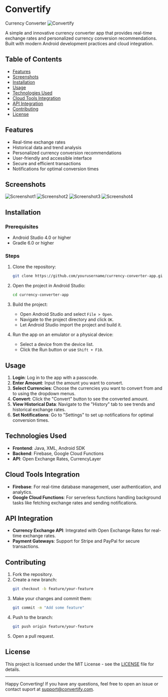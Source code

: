 # Convertify
Currency Converter
![Convertify](C:\Users\lbald\Downloads\Convertify_Screenshot1.png)

A simple and innovative currency converter app that provides real-time exchange rates and personalized currency conversion recommendations. Built with modern Android development practices and cloud integration.

## Table of Contents
- [Features](#features)
- [Screenshots](#screenshots)
- [Installation](#installation)
- [Usage](#usage)
- [Technologies Used](#technologies-used)
- [Cloud Tools Integration](#cloud-tools-integration)
- [API Integration](#api-integration)
- [Contributing](#contributing)
- [License](#license)

## Features
- Real-time exchange rates
- Historical data and trend analysis
- Personalized currency conversion recommendations
- User-friendly and accessible interface
- Secure and efficient transactions
- Notifications for optimal conversion times

## Screenshots
![Screenshot1](Convertify_Screenshot1.png)
![Screenshot2](Convertify_Screenshot2.png)
![Screenshot3](Convertify_Screenshot3.png)
![Screenshot4](Convertify_Screenshot4.png)

## Installation

### Prerequisites
- Android Studio 4.0 or higher
- Gradle 6.0 or higher

### Steps
1. Clone the repository:
    ```sh
    git clone https://github.com/yourusername/currency-converter-app.git
    ```
2. Open the project in Android Studio:
    ```sh
    cd currency-converter-app
    ```
3. Build the project:
    - Open Android Studio and select `File > Open`.
    - Navigate to the project directory and click `OK`.
    - Let Android Studio import the project and build it.

4. Run the app on an emulator or a physical device:
    - Select a device from the device list.
    - Click the Run button or use `Shift + F10`.

## Usage

1. **Login**: Log in to the app with a passcode.
2. **Enter Amount**: Input the amount you want to convert.
3. **Select Currencies**: Choose the currencies you want to convert from and to using the dropdown menus.
4. **Convert**: Click the "Convert" button to see the converted amount.
5. **View Historical Data**: Navigate to the "History" tab to see trends and historical exchange rates.
6. **Set Notifications**: Go to "Settings" to set up notifications for optimal conversion times.

## Technologies Used
- **Frontend**: Java, XML, Android SDK
- **Backend**: Firebase, Google Cloud Functions
- **API**: Open Exchange Rates, CurrencyLayer

## Cloud Tools Integration
- **Firebase**: For real-time database management, user authentication, and analytics.
- **Google Cloud Functions**: For serverless functions handling background tasks like fetching exchange rates and sending notifications.

## API Integration
- **Currency Exchange API**: Integrated with Open Exchange Rates for real-time exchange rates.
- **Payment Gateways**: Support for Stripe and PayPal for secure transactions.

## Contributing
1. Fork the repository.
2. Create a new branch:
    ```sh
    git checkout -b feature/your-feature
    ```
3. Make your changes and commit them:
    ```sh
    git commit -m "Add some feature"
    ```
4. Push to the branch:
    ```sh
    git push origin feature/your-feature
    ```
5. Open a pull request.

## License
This project is licensed under the MIT License - see the [LICENSE](LICENSE) file for details.

---

Happy Converting! If you have any questions, feel free to open an issue or contact suport at [support@convertify.com](mailto:support@convertify.com).
